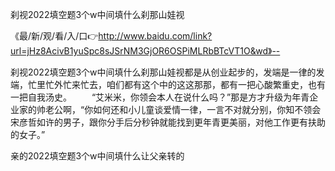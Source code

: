 刹视2022填空题3个w中间填什么刹那山娃视

《最/新/观/看/入/口👉http://www.baidu.com/link?url=jHz8AcivB1yuSpc8sJSrNM3GjOR6OSPiMLRbBTcVT1O&wd》--

刹视2022填空题3个w中间填什么刹那山娃视都是从创业起步的，发端是一律的发端，忙里忙外忙来忙去，咱们都有这个中的这这那那，都有一把心酸繁重史，也有一把自我汤史。
　　“艾米米，你领会本人在说什么吗？”那是方才升级为年青企业家的帅老公啊，“你如何还和小儿童谈爱情一律，一言不对就分别，你知不领会宋彦哲如许的男子，跟你分手后分秒钟就能找到更年青更美丽，对他工作更有扶助的女子。”





亲的2022填空题3个w中间填什么让父亲转的
